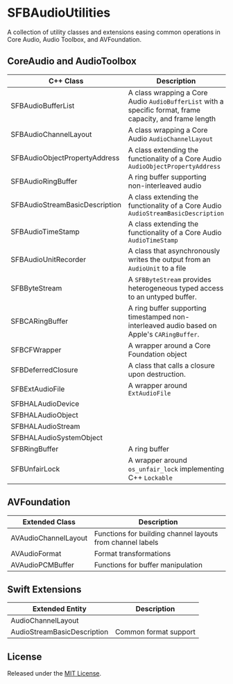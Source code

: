 # SFBAudioUtilities

A collection of utility classes and extensions easing common operations in Core Audio, Audio Toolbox, and AVFoundation.


## CoreAudio and AudioToolbox

| C++ Class | Description |
| --- | --- |
| SFBAudioBufferList | A class wrapping a Core Audio `AudioBufferList` with a specific format, frame capacity, and frame length |
| SFBAudioChannelLayout | A class wrapping a Core Audio `AudioChannelLayout` |
| SFBAudioObjectPropertyAddress | A class extending the functionality of a Core Audio `AudioObjectPropertyAddress` |
| SFBAudioRingBuffer | A ring buffer supporting non-interleaved audio |
| SFBAudioStreamBasicDescription | A class extending the functionality of a Core Audio `AudioStreamBasicDescription` |
| SFBAudioTimeStamp | A class extending the functionality of a Core Audio `AudioTimeStamp` |
| SFBAudioUnitRecorder | A class that asynchronously writes the output from an `AudioUnit` to a file |
| SFBByteStream | A `SFBByteStream` provides heterogeneous typed access to an untyped buffer. |
| SFBCARingBuffer | A ring buffer supporting timestamped non-interleaved audio based on Apple's `CARingBuffer`. |
| SFBCFWrapper | A wrapper around a Core Foundation object|
| SFBDeferredClosure | A class that calls a closure upon destruction. |
| SFBExtAudioFile | A wrapper around `ExtAudioFile` |
| SFBHALAudioDevice | |
| SFBHALAudioObject | |
| SFBHALAudioStream | |
| SFBHALAudioSystemObject | |
| SFBRingBuffer | A ring buffer |
| SFBUnfairLock | A wrapper around `os_unfair_lock` implementing C++ `Lockable` |

## AVFoundation

| Extended Class | Description |
| --- | --- |
| AVAudioChannelLayout | Functions for building channel layouts from channel labels |
| AVAudioFormat | Format transformations |
| AVAudioPCMBuffer | Functions for buffer manipulation |

## Swift Extensions

| Extended Entity | Description |
| --- | --- |
| AudioChannelLayout | |
| AudioStreamBasicDescription | Common format support |

## License

Released under the [MIT License](https://github.com/sbooth/SFBAudioUtilities/blob/main/LICENSE.txt).
